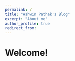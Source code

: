 ```yaml
---
permalink: /
title: "Ashwin Pathak's Blog"
excerpt: "About me"
author_profile: true
redirect_from: 
---
```


# Welcome! 

